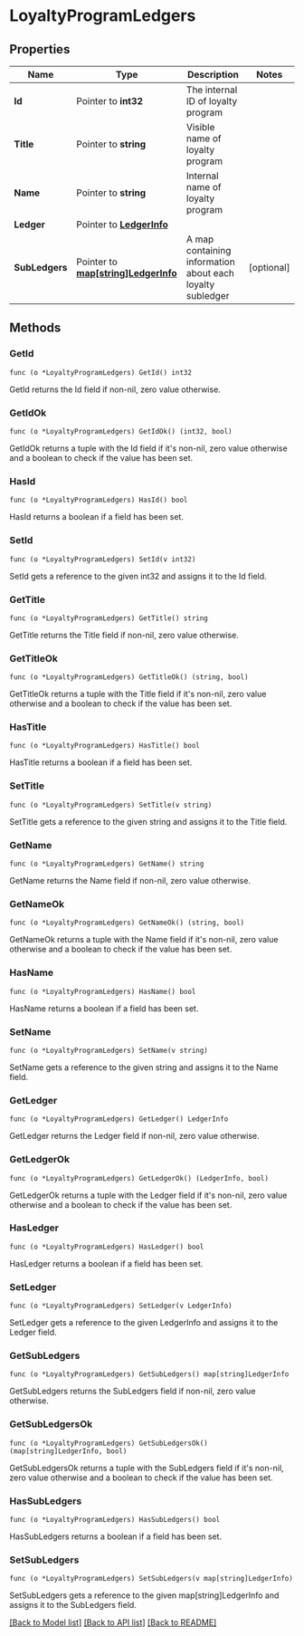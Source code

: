 # LoyaltyProgramLedgers

## Properties

Name | Type | Description | Notes
------------ | ------------- | ------------- | -------------
**Id** | Pointer to **int32** | The internal ID of loyalty program | 
**Title** | Pointer to **string** | Visible name of loyalty program | 
**Name** | Pointer to **string** | Internal name of loyalty program | 
**Ledger** | Pointer to [**LedgerInfo**](LedgerInfo.md) |  | 
**SubLedgers** | Pointer to [**map[string]LedgerInfo**](LedgerInfo.md) | A map containing information about each loyalty subledger | [optional] 

## Methods

### GetId

`func (o *LoyaltyProgramLedgers) GetId() int32`

GetId returns the Id field if non-nil, zero value otherwise.

### GetIdOk

`func (o *LoyaltyProgramLedgers) GetIdOk() (int32, bool)`

GetIdOk returns a tuple with the Id field if it's non-nil, zero value otherwise
and a boolean to check if the value has been set.

### HasId

`func (o *LoyaltyProgramLedgers) HasId() bool`

HasId returns a boolean if a field has been set.

### SetId

`func (o *LoyaltyProgramLedgers) SetId(v int32)`

SetId gets a reference to the given int32 and assigns it to the Id field.

### GetTitle

`func (o *LoyaltyProgramLedgers) GetTitle() string`

GetTitle returns the Title field if non-nil, zero value otherwise.

### GetTitleOk

`func (o *LoyaltyProgramLedgers) GetTitleOk() (string, bool)`

GetTitleOk returns a tuple with the Title field if it's non-nil, zero value otherwise
and a boolean to check if the value has been set.

### HasTitle

`func (o *LoyaltyProgramLedgers) HasTitle() bool`

HasTitle returns a boolean if a field has been set.

### SetTitle

`func (o *LoyaltyProgramLedgers) SetTitle(v string)`

SetTitle gets a reference to the given string and assigns it to the Title field.

### GetName

`func (o *LoyaltyProgramLedgers) GetName() string`

GetName returns the Name field if non-nil, zero value otherwise.

### GetNameOk

`func (o *LoyaltyProgramLedgers) GetNameOk() (string, bool)`

GetNameOk returns a tuple with the Name field if it's non-nil, zero value otherwise
and a boolean to check if the value has been set.

### HasName

`func (o *LoyaltyProgramLedgers) HasName() bool`

HasName returns a boolean if a field has been set.

### SetName

`func (o *LoyaltyProgramLedgers) SetName(v string)`

SetName gets a reference to the given string and assigns it to the Name field.

### GetLedger

`func (o *LoyaltyProgramLedgers) GetLedger() LedgerInfo`

GetLedger returns the Ledger field if non-nil, zero value otherwise.

### GetLedgerOk

`func (o *LoyaltyProgramLedgers) GetLedgerOk() (LedgerInfo, bool)`

GetLedgerOk returns a tuple with the Ledger field if it's non-nil, zero value otherwise
and a boolean to check if the value has been set.

### HasLedger

`func (o *LoyaltyProgramLedgers) HasLedger() bool`

HasLedger returns a boolean if a field has been set.

### SetLedger

`func (o *LoyaltyProgramLedgers) SetLedger(v LedgerInfo)`

SetLedger gets a reference to the given LedgerInfo and assigns it to the Ledger field.

### GetSubLedgers

`func (o *LoyaltyProgramLedgers) GetSubLedgers() map[string]LedgerInfo`

GetSubLedgers returns the SubLedgers field if non-nil, zero value otherwise.

### GetSubLedgersOk

`func (o *LoyaltyProgramLedgers) GetSubLedgersOk() (map[string]LedgerInfo, bool)`

GetSubLedgersOk returns a tuple with the SubLedgers field if it's non-nil, zero value otherwise
and a boolean to check if the value has been set.

### HasSubLedgers

`func (o *LoyaltyProgramLedgers) HasSubLedgers() bool`

HasSubLedgers returns a boolean if a field has been set.

### SetSubLedgers

`func (o *LoyaltyProgramLedgers) SetSubLedgers(v map[string]LedgerInfo)`

SetSubLedgers gets a reference to the given map[string]LedgerInfo and assigns it to the SubLedgers field.


[[Back to Model list]](../README.md#documentation-for-models) [[Back to API list]](../README.md#documentation-for-api-endpoints) [[Back to README]](../README.md)


